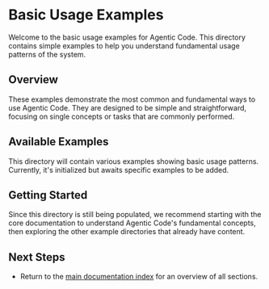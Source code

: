 # Basic Usage Examples

Welcome to the basic usage examples for Agentic Code. This directory contains simple examples to help you understand fundamental usage patterns of the system.

## Overview

These examples demonstrate the most common and fundamental ways to use Agentic Code. They are designed to be simple and straightforward, focusing on single concepts or tasks that are commonly performed.

## Available Examples

This directory will contain various examples showing basic usage patterns. Currently, it's initialized but awaits specific examples to be added.

## Getting Started

Since this directory is still being populated, we recommend starting with the core documentation to understand Agentic Code's fundamental concepts, then exploring the other example directories that already have content.

## Next Steps

- Return to the [main documentation index](../../README.md) for an overview of all sections.
